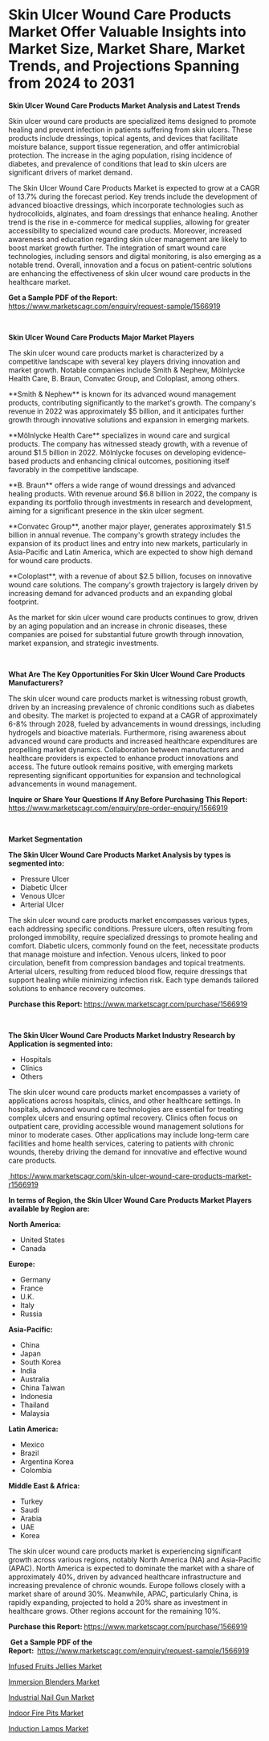 <p><h1>Skin Ulcer Wound Care Products Market Offer Valuable Insights into Market Size, Market Share, Market Trends, and Projections Spanning from 2024 to 2031</h1></p><p><strong>Skin Ulcer Wound Care Products Market Analysis and Latest Trends</strong></p>
<p><p>Skin ulcer wound care products are specialized items designed to promote healing and prevent infection in patients suffering from skin ulcers. These products include dressings, topical agents, and devices that facilitate moisture balance, support tissue regeneration, and offer antimicrobial protection. The increase in the aging population, rising incidence of diabetes, and prevalence of conditions that lead to skin ulcers are significant drivers of market demand.</p><p>The Skin Ulcer Wound Care Products Market is expected to grow at a CAGR of 13.7% during the forecast period. Key trends include the development of advanced bioactive dressings, which incorporate technologies such as hydrocolloids, alginates, and foam dressings that enhance healing. Another trend is the rise in e-commerce for medical supplies, allowing for greater accessibility to specialized wound care products. Moreover, increased awareness and education regarding skin ulcer management are likely to boost market growth further. The integration of smart wound care technologies, including sensors and digital monitoring, is also emerging as a notable trend. Overall, innovation and a focus on patient-centric solutions are enhancing the effectiveness of skin ulcer wound care products in the healthcare market.</p></p>
<p><strong>Get a Sample PDF of the Report:&nbsp;</strong> <a href="https://www.marketscagr.com/enquiry/request-sample/1566919?utm_campaign=1848&utm_medium=2&utm_source=Github&utm_content=ia&utm_term=16122024&utm_id=skin-ulcer-wound-care-products">https://www.marketscagr.com/enquiry/request-sample/1566919</a></p>
<p>&nbsp;</p>
<p><strong>Skin Ulcer Wound Care Products Major Market Players</strong></p>
<p><p>The skin ulcer wound care products market is characterized by a competitive landscape with several key players driving innovation and market growth. Notable companies include Smith & Nephew, Mölnlycke Health Care, B. Braun, Convatec Group, and Coloplast, among others.</p><p>**Smith & Nephew** is known for its advanced wound management products, contributing significantly to the market's growth. The company's revenue in 2022 was approximately $5 billion, and it anticipates further growth through innovative solutions and expansion in emerging markets.</p><p>**Mölnlycke Health Care** specializes in wound care and surgical products. The company has witnessed steady growth, with a revenue of around $1.5 billion in 2022. Mölnlycke focuses on developing evidence-based products and enhancing clinical outcomes, positioning itself favorably in the competitive landscape.</p><p>**B. Braun** offers a wide range of wound dressings and advanced healing products. With revenue around $6.8 billion in 2022, the company is expanding its portfolio through investments in research and development, aiming for a significant presence in the skin ulcer segment.</p><p>**Convatec Group**, another major player, generates approximately $1.5 billion in annual revenue. The company's growth strategy includes the expansion of its product lines and entry into new markets, particularly in Asia-Pacific and Latin America, which are expected to show high demand for wound care products.</p><p>**Coloplast**, with a revenue of about $2.5 billion, focuses on innovative wound care solutions. The company's growth trajectory is largely driven by increasing demand for advanced products and an expanding global footprint.</p><p>As the market for skin ulcer wound care products continues to grow, driven by an aging population and an increase in chronic diseases, these companies are poised for substantial future growth through innovation, market expansion, and strategic investments.</p></p>
<p>&nbsp;</p>
<p><strong>What Are The Key Opportunities For Skin Ulcer Wound Care Products Manufacturers?</strong></p>
<p><p>The skin ulcer wound care products market is witnessing robust growth, driven by an increasing prevalence of chronic conditions such as diabetes and obesity. The market is projected to expand at a CAGR of approximately 6-8% through 2028, fueled by advancements in wound dressings, including hydrogels and bioactive materials. Furthermore, rising awareness about advanced wound care products and increased healthcare expenditures are propelling market dynamics. Collaboration between manufacturers and healthcare providers is expected to enhance product innovations and access. The future outlook remains positive, with emerging markets representing significant opportunities for expansion and technological advancements in wound management.</p></p>
<p><strong>Inquire or Share Your Questions If Any Before Purchasing This Report:</strong> <a href="https://www.marketscagr.com/enquiry/pre-order-enquiry/1566919?utm_campaign=1848&utm_medium=2&utm_source=Github&utm_content=ia&utm_term=16122024&utm_id=skin-ulcer-wound-care-products">https://www.marketscagr.com/enquiry/pre-order-enquiry/1566919</a></p>
<p>&nbsp;</p>
<p><strong>Market Segmentation</strong></p>
<p><strong>The Skin Ulcer Wound Care Products Market Analysis by types is segmented into:</strong></p>
<p><ul><li>Pressure Ulcer</li><li>Diabetic Ulcer</li><li>Venous Ulcer</li><li>Arterial Ulcer</li></ul></p>
<p><p>The skin ulcer wound care products market encompasses various types, each addressing specific conditions. Pressure ulcers, often resulting from prolonged immobility, require specialized dressings to promote healing and comfort. Diabetic ulcers, commonly found on the feet, necessitate products that manage moisture and infection. Venous ulcers, linked to poor circulation, benefit from compression bandages and topical treatments. Arterial ulcers, resulting from reduced blood flow, require dressings that support healing while minimizing infection risk. Each type demands tailored solutions to enhance recovery outcomes.</p></p>
<p><strong>Purchase this Report:&nbsp;</strong><a href="https://www.marketscagr.com/purchase/1566919?utm_campaign=1848&utm_medium=2&utm_source=Github&utm_content=ia&utm_term=16122024&utm_id=skin-ulcer-wound-care-products">https://www.marketscagr.com/purchase/1566919</a></p>
<p>&nbsp;</p>
<p><strong>The Skin Ulcer Wound Care Products Market Industry Research by Application is segmented into:</strong></p>
<p><ul><li>Hospitals</li><li>Clinics</li><li>Others</li></ul></p>
<p><p>The skin ulcer wound care products market encompasses a variety of applications across hospitals, clinics, and other healthcare settings. In hospitals, advanced wound care technologies are essential for treating complex ulcers and ensuring optimal recovery. Clinics often focus on outpatient care, providing accessible wound management solutions for minor to moderate cases. Other applications may include long-term care facilities and home health services, catering to patients with chronic wounds, thereby driving the demand for innovative and effective wound care products.</p></p>
<p><a href="https://www.marketscagr.com/skin-ulcer-wound-care-products-market-r1566919?utm_campaign=1848&utm_medium=2&utm_source=Github&utm_content=ia&utm_term=16122024&utm_id=skin-ulcer-wound-care-products">&nbsp;https://www.marketscagr.com/skin-ulcer-wound-care-products-market-r1566919</a></p>
<p><strong>In terms of Region, the Skin Ulcer Wound Care Products Market Players available by Region are:</strong></p>
<p>
    <p> <strong> North America: </strong>
        <ul>
            <li>United States</li>
            <li>Canada</li>
        </ul>
        </p> 
    <p> <strong> Europe: </strong>
        <ul>
            <li>Germany</li>
            <li>France</li>
            <li>U.K.</li>
            <li>Italy</li>
            <li>Russia</li>
        </ul>
        </p> 
    <p> <strong> Asia-Pacific: </strong>
        <ul>
            <li>China</li>
            <li>Japan</li>
            <li>South Korea</li>
            <li>India</li>
            <li>Australia</li>
            <li>China Taiwan</li>
            <li>Indonesia</li>
            <li>Thailand</li>
            <li>Malaysia</li>
        </ul>
        </p> 
    <p> <strong> Latin America: </strong>
        <ul>
            <li>Mexico</li>
            <li>Brazil</li>
            <li>Argentina Korea</li>
            <li>Colombia</li>
        </ul>
        </p> 
    <p> <strong> Middle East & Africa: </strong>
        <ul>
            <li>Turkey</li>
            <li>Saudi</li>
            <li>Arabia</li>
            <li>UAE</li>
            <li>Korea</li>
        </ul>
    </p>
    </p>
<p><p>The skin ulcer wound care products market is experiencing significant growth across various regions, notably North America (NA) and Asia-Pacific (APAC). North America is expected to dominate the market with a share of approximately 40%, driven by advanced healthcare infrastructure and increasing prevalence of chronic wounds. Europe follows closely with a market share of around 30%. Meanwhile, APAC, particularly China, is rapidly expanding, projected to hold a 20% share as investment in healthcare grows. Other regions account for the remaining 10%.</p></p>
<p><strong>Purchase this Report: </strong><a href="https://www.marketscagr.com/purchase/1566919?utm_campaign=1848&utm_medium=2&utm_source=Github&utm_content=ia&utm_term=16122024&utm_id=skin-ulcer-wound-care-products">https://www.marketscagr.com/purchase/1566919</a></p>
<p>&nbsp;<strong>Get a Sample PDF of the Report:&nbsp;&nbsp;</strong><a href="https://www.marketscagr.com/enquiry/request-sample/1566919?utm_campaign=1848&utm_medium=2&utm_source=Github&utm_content=ia&utm_term=16122024&utm_id=skin-ulcer-wound-care-products">https://www.marketscagr.com/enquiry/request-sample/1566919</a></p>
<p><strong></strong></p>
<p><p><a href="https://www.linkedin.com/pulse/historical-trends-future-projections-infused-fruits-jellies-9frle?utm_campaign=1848&utm_medium=2&utm_source=Github&utm_content=ia&utm_term=16122024&utm_id=skin-ulcer-wound-care-products">Infused Fruits Jellies Market</a></p><p><a href="https://www.linkedin.com/pulse/immersion-blenders-industry-growth-opportunities-growing-cagr-trsje?utm_campaign=1848&utm_medium=2&utm_source=Github&utm_content=ia&utm_term=16122024&utm_id=skin-ulcer-wound-care-products">Immersion Blenders Market</a></p><p><a href="https://www.linkedin.com/pulse/analyzing-industrial-nail-gun-market-size-revenue-growth-from-1mt5e?utm_campaign=1848&utm_medium=2&utm_source=Github&utm_content=ia&utm_term=16122024&utm_id=skin-ulcer-wound-care-products">Industrial Nail Gun Market</a></p><p><a href="https://www.linkedin.com/pulse/comprehensive-indoor-fire-pits-market-size-growing-cagr-93-from-el5le?utm_campaign=1848&utm_medium=2&utm_source=Github&utm_content=ia&utm_term=16122024&utm_id=skin-ulcer-wound-care-products">Indoor Fire Pits Market</a></p><p><a href="https://www.linkedin.com/pulse/comprehensive-analysis-induction-lamps-market-share-size-growth-p3exe?utm_campaign=1848&utm_medium=2&utm_source=Github&utm_content=ia&utm_term=16122024&utm_id=skin-ulcer-wound-care-products">Induction Lamps Market</a></p></p>